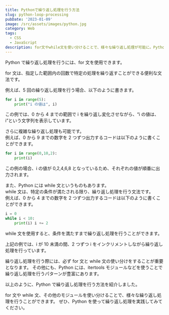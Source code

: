 ```yaml
---
title: Pythonで繰り返し処理を行う方法
slug: python-loop-processing
pubDate: '2023-01-09'
image: /src/assets/images/python.jpg
category: Web
tags:
  - CSS
  - JavaScript
description: for文やwhile文を使い分けることで、様々な繰り返し処理が可能に。Pythonを使って繰り返し処理を実践しよう！
---
```


Python で繰り返し処理を行うには、for 文を使用できます。

for 文は、指定した範囲内の回数で特定の処理を繰り返すことができる便利な文法です。

例えば、5 回の繰り返し処理を行う場合、以下のように書きます。

```python
for i in range(5):
    print("i の値は", i)
```

この例では、0 から 4 までの範囲で i を繰り返し変化させながら、“i の値は、i”という文字列を表示しています。

さらに複雑な繰り返し処理も可能です。  
例えば、0 から 9 までの数字を 2 つずつ出力するコードは以下のように書くことができます。

```python
for i in range(0,10,2):
    print(i)
```

この例の場合、i の値が 0,2,4,6,8 となっているため、それぞれの値が順番に出力されます。

また、Python には while 文というものもあります。  
while 文は、特定の条件が満たされる限り、繰り返し処理を行う文法です。  
例えば、0 から 4 までの数字を 2 つずつ出力するコードは以下のように書くことができます。

```python
i = 0
while i < 10:
    print(i) i += 2
```

while 文を使用すると、条件を満たすまで繰り返し処理を行うことができます。

上記の例では、i が 10 未満の間、2 つずつ i をインクリメントしながら繰り返し処理を行っています。

繰り返し処理を行う際には、必ず for 文と while 文の使い分けをすることが重要となります。 その他にも、Python には、itertools モジュールなどを使うことで繰り返し処理を行うパターンが豊富にあります。

以上のように、Python で繰り返し処理を行う方法を紹介しました。

for 文や while 文、その他のモジュールを使い分けることで、様々な繰り返し処理を行うことができます。 ぜひ、Python を使って繰り返し処理を実践してみてください。
